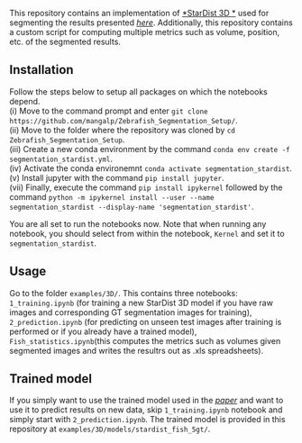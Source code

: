 This repository contains an implementation of [*StarDist 3D *](https://arxiv.org/abs/1908.03636) used for segmenting the results presented [*here*](https://www.biorxiv.org/content/biorxiv/early/2021/07/27/2021.07.27.453460.full.pdf).
Additionally, this repository contains a custom script for computing multiple metrics such as volume, position, etc. of the segmented results.


## Installation

Follow the steps below to setup all packages on which the notebooks depend. <br>
(i) Move to the command prompt and enter `git clone https://github.com/mangalp/Zebrafish_Segmentation_Setup/`. <br>
(ii) Move to the folder where the repository was cloned by `cd Zebrafish_Segmentation_Setup`. <br>
(iii) Create a new conda environment by the command `conda env create -f segmentation_stardist.yml`. <br>
(iv) Activate the conda environemnt `conda activate segmentation_stardist`. <br>
(v) Install jupyter with the command `pip install jupyter`. <br>
(vii) Finally, execute the command `pip install ipykernel` followed by the command `python -m ipykernel install --user --name segmentation_stardist --display-name 'segmentation_stardist'`. <br>

You are all set to run the notebooks now. Note that when running any notebook, you should select from within the notebook, `Kernel` and set it to `segmentation_stardist`.

## Usage

Go to the folder `examples/3D/`. This contains three notebooks: `1_training.ipynb` (for training a new StarDist 3D model if you have raw images and corresponding GT segmentation images for training), `2_prediction.ipynb` (for predicting on unseen test images after training is performed or if you already have a trained model), `Fish_statistics.ipynb`(this computes the metrics such as volumes given segmented images and writes the resultrs out as .xls spreadsheets).

## Trained model

If you simply want to use the trained model used in the [*paper*](https://www.biorxiv.org/content/biorxiv/early/2021/07/27/2021.07.27.453460.full.pdf) and want to use it to predict results on new data, skip `1_training.ipynb` notebook and simply start with `2_prediction.ipynb`. The trained model is provided in this repository at `examples/3D/models/stardist_fish_5gt/`.

